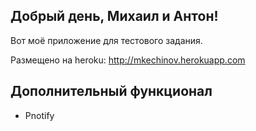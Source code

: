 ## Добрый день, Михаил и Антон!

Вот моё приложение для тестового задания.

Размещено на heroku: http://mkechinov.herokuapp.com

## Дополнительный функционал

* Pnotify
